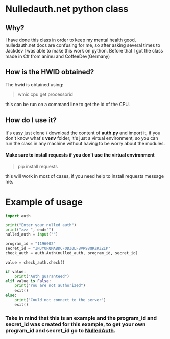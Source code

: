 # Nulledauth.net python class
## Why?
I have done this class in order to keep my mental health good, 
nulledauth.net docs are confusing for me, so after asking several 
times to Jackdev I was able to make this work on python. 
Before that I got the class made in C# from animu and CoffeeDev(Germany)

## How is the HWID obtained?

The hwid is obtained using:
> wmic cpu get processorid

this can be run on a command line to get the id of the CPU.
## How do I use it?

It's easy just clone / download the content of **auth.py**
and import it, if you don't know what's **venv** folder, it's just a virtual
environment, so you can run the class in any machine without having to be worry about the modules.

#### Make sure to install requests if you don't use the virtual environment
> pip install requests

this will work in most of cases, if you need help to install requests message me.

# Example of usage
```python
import auth

print("Enter your nulled auth")
print(">>> ", end="")
nulled_auth = input("")

program_id = "1196002"
secret_id = "INJYURQMABDCFODZ0LFBVR98QRZKZZIP"
check_auth = auth.Auth(nulled_auth, program_id, secret_id)

value = check_auth.check()

if value:
    print("Auth guaranteed")
elif value is False:
    print("You are not authorized")
    exit()
else:
    print("Could not connect to the server")
    exit()

```

### Take in mind that this is an example and the program_id and secret_id was created for this example, to get your own program_id and secret_id go to  [NulledAuth](nulledauth.net).

